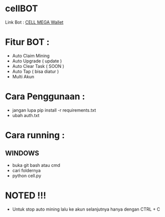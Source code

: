 # cellBOT

Link Bot : [CELL MEGA Wallet](https://t.me/cEllcoin_bot/app?startapp=6761995095)

# Fitur BOT :

- Auto Claim Mining
- Auto Upgrade ( update )
- Auto Clear Task ( SOON )
- Auto Tap ( bisa diatur )
- Multi Akun

# Cara Penggunaan :

- jangan lupa pip install -r requirements.txt
- ubah auth.txt

# Cara running :

## WINDOWS 

- buka git bash atau cmd
- cari foldernya
- python cell.py

# NOTED !!!

- Untuk stop auto mining lalu ke akun selanjutnya hanya dengan CTRL + C
